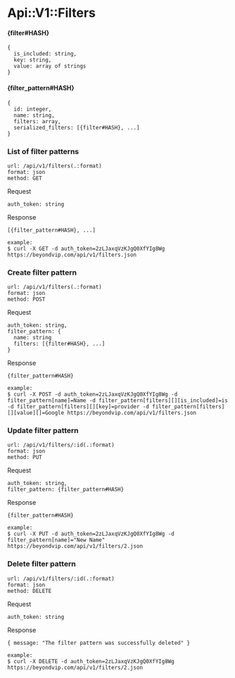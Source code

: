 # Api::V1::Filters

#### {filter#HASH}
    {
      is_included: string,
      key: string,
      value: array of strings
    }

#### {filter_pattern#HASH}
    {
      id: integer,
      name: string,
      filters: array,
      serialized_filters: [{filter#HASH}, ...]
    }

### List of filter patterns
    url: /api/v1/filters(.:format)
    format: json
    method: GET

  Request

    auth_token: string

  Response

    [{filter_pattern#HASH}, ...]

    example:
    $ curl -X GET -d auth_token=2zLJaxqVzKJgQ0XfYIg8Wg https://beyondvip.com/api/v1/filters.json

### Create filter pattern
    url: /api/v1/filters(.:format)
    format: json
    method: POST

  Request

    auth_token: string,
    filter_pattern: {
      name: string
      filters: [{filter#HASH}, ...]
    }

  Response

    {filter_pattern#HASH}

    example:
    $ curl -X POST -d auth_token=2zLJaxqVzKJgQ0XfYIg8Wg -d filter_pattern[name]=Name -d filter_pattern[filters][][is_included]=is -d filter_pattern[filters][][key]=provider -d filter_pattern[filters][][value][]=Google https://beyondvip.com/api/v1/filters.json

### Update filter pattern
    url: /api/v1/filters/:id(.:format)
    format: json
    method: PUT

  Request

    auth_token: string,
    filter_pattern: {filter_pattern#HASH}

  Response

    {filter_pattern#HASH}

    example:
    $ curl -X PUT -d auth_token=2zLJaxqVzKJgQ0XfYIg8Wg -d filter_pattern[name]="New Name" https://beyondvip.com/api/v1/filters/2.json

### Delete filter pattern
    url: /api/v1/filters/:id(.:format)
    format: json
    method: DELETE

  Request

    auth_token: string

  Response

    { message: "The filter pattern was successfully deleted" }

    example:
    $ curl -X DELETE -d auth_token=2zLJaxqVzKJgQ0XfYIg8Wg https://beyondvip.com/api/v1/filters/2.json
